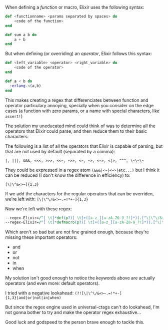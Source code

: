 When defining a *function* or macro, Elixir uses the following syntax:

```elixir
def <functionname> <params separated by spaces> do
    <code of the function>
end

def sum a b do
    a + b
end
```

But when defining (or overriding) an *operator*, Elixir follows this syntax:

```elixir
def <left_variable> <operator> <right_variable> do
    <code of the operator>
end

def a < b do
  :erlang.<(a,b)
end
```

This makes creating a regex that differenciates between function and operator
particulary annoying, specially when you consider on the edge cases (a function
with zero params, or a name with special characters, like `assert!`)

The solution my uneducated mind could think of was to determine all the
operators that Elixir could parse, and then reduce them to their basic
characters:

The following is a list of all the operators that Elixir is capable of
parsing, but that are not used by default (separated by a comma):

`|, |||, &&&, <<<, >>>, <<~, ~>>, <~, ~>, <~>, <|>, ^^^, \~\~\~`

They could be expressed in a regex atom `(&&&|<~|<~>|etc...)` but I think
it can be reduced (I don't know the difference in efficiency) to:

`[\|\^&<>~]{1,3}`

If we add the characters for the regular operators that can be overriden, we're
left with: `[\|\^\/&<>~.=!*+-]{1,3}`

Now we're left with these regex:

```perl
--regex-Elixir=/^[ \t]*def(p?)[ \t]+([a-z_][a-zA-Z0-9_?!]*)(.[^\|\^\/&<>~.=!*+-]+)/\2/f/
--regex-Elixir=/^[ \t]*defmacro(p?)[ \t]+([a-z_][a-zA-Z0-9_?!]*)(.[^\|\^\/&<>~.=!*+-]+)/\2/a/
```

Which aren't so bad but are not fine grained enough, because they're missing
these important operators:

* and
* or
* not
* in
* when

My solution isn't good enough to notice the keywords above are actually
operators (and even more: default operators).

I tried with a negative lookahead: `(?![\|\^\/&<>~.=!*+-]{1,3}|and|or|not|in|when)`

But since the regex engine used in universal-ctags can't do lookahead, I'm
not gonna bother to try and make the operator regex exhaustive...

Good luck and godspeed to the person brave enough to tackle this.
